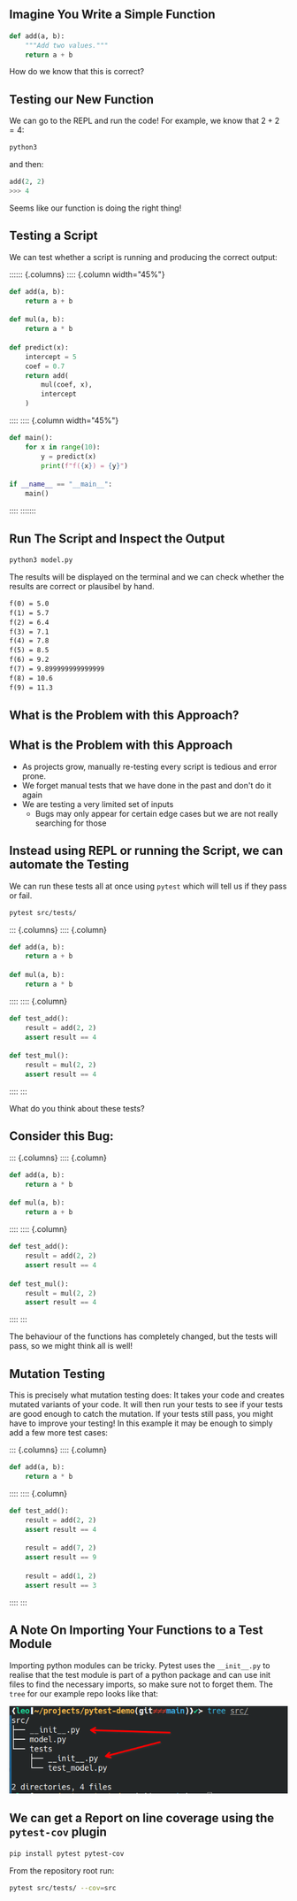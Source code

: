 
## Imagine You Write a Simple Function


```python
def add(a, b):
    """Add two values."""
    return a + b

```


How do we know that this is correct?


## Testing our New Function

We can go to the REPL and run the code!
For example, we know that $2 + 2 = 4$:

```bash
python3
```
and then:
```python
add(2, 2)
>>> 4
```
Seems like our function is doing the right thing!

## Testing a Script

We can test whether a script is running and producing the correct output:

:::::: {.columns}
:::: {.column width="45%"}

```python
def add(a, b):
    return a + b

def mul(a, b):
    return a * b

def predict(x):
    intercept = 5
    coef = 0.7
    return add(
        mul(coef, x),
        intercept
    )

```

::::
:::: {.column width="45%"}

```python
def main():
    for x in range(10):
        y = predict(x)
        print(f"f({x}) = {y}")

if __name__ == "__main__":
    main()
```

::::
:::::::

## Run The Script and Inspect the Output

```sh
python3 model.py
```
The results will be displayed on the terminal and we can check whether the results
are correct or plausibel by hand.

```txt
f(0) = 5.0
f(1) = 5.7
f(2) = 6.4
f(3) = 7.1
f(4) = 7.8
f(5) = 8.5
f(6) = 9.2
f(7) = 9.899999999999999
f(8) = 10.6
f(9) = 11.3
```

## What is the Problem with this Approach?

## What is the Problem with this Approach

* As projects grow, manually re-testing every script is tedious and error prone.
* We forget manual tests that we have done in the past and don't do it again
* We are testing a very limited set of inputs
  * Bugs may only appear for certain edge cases but we are not really searching for those

## Instead using REPL or running the Script, we can automate the Testing


We can run these tests all at once using `pytest` which will
tell us if they pass or fail.

```sh
pytest src/tests/
```

::: {.columns}
:::: {.column}
```python
def add(a, b):
    return a + b

def mul(a, b):
    return a * b
```
::::
:::: {.column}

```python
def test_add():
    result = add(2, 2)
    assert result == 4

def test_mul():
    result = mul(2, 2)
    assert result == 4

```

::::
:::

What do you think about these tests?

## Consider this Bug:


::: {.columns}
:::: {.column}
```python
def add(a, b):
    return a * b

def mul(a, b):
    return a + b
```
::::
:::: {.column}

```python
def test_add():
    result = add(2, 2)
    assert result == 4

def test_mul():
    result = mul(2, 2)
    assert result == 4

```

::::
:::

The behaviour of the functions has completely changed,
but the tests will pass, so we might think all is well! 

## Mutation Testing

This is precisely what mutation testing does: It takes your code and creates
mutated variants of your code. It will then run your tests
to see if your tests are good enough to catch the mutation. If your tests
still pass, you might have to improve your testing! In this example
it may be enough to simply add a few more test cases:


::: {.columns}
:::: {.column}
```python
def add(a, b):
    return a * b
```
::::
:::: {.column}

```python
def test_add():
    result = add(2, 2)
    assert result == 4
    
    result = add(7, 2)
    assert result == 9

    result = add(1, 2)
    assert result == 3
```
::::
:::

## A Note On Importing Your Functions to a Test Module

Importing python modules can be tricky. Pytest
uses the `__init__.py` to realise that
the test module is part of a python
package and can use init files to find the 
necessary imports, so make sure not to forget them. The `tree`
for our example repo looks like that:

![tree](assets/init_files.png)

## We can get a Report on line coverage using the `pytest-cov` plugin

```sh
pip install pytest pytest-cov
```
From the repository root run:
```sh
pytest src/tests/ --cov=src
```


